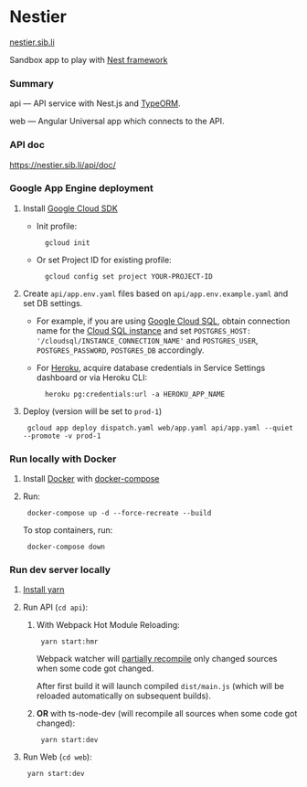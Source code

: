 # Nestier

[nestier.sib.li](https://nestier.sib.li)

Sandbox app to play with [Nest framework](https://github.com/nestjs/nest)


### Summary

api — API service with Nest.js and [TypeORM](https://typeorm.io/).

web — Angular Universal app which connects to the API.


### API doc

https://nestier.sib.li/api/doc/


### Google App Engine deployment

1. Install [Google Cloud SDK](https://cloud.google.com/sdk/docs/) 

    - Init profile:

            gcloud init
        
    - Or set Project ID for existing profile:

            gcloud config set project YOUR-PROJECT-ID

2. Create `api/app.env.yaml` files based on `api/app.env.example.yaml` and set DB settings.

    - For example, if you are using [Google Cloud SQL](https://cloud.google.com/sql/docs/postgres/create-instance),
     obtain connection name for the [Cloud SQL instance](https://console.cloud.google.com/sql/instances) and set `POSTGRES_HOST: '/cloudsql/INSTANCE_CONNECTION_NAME'` and `POSTGRES_USER`, `POSTGRES_PASSWORD`, `POSTGRES_DB` accordingly. 
    
    - For [Heroku](https://www.heroku.com/), acquire database credentials in Service Settings dashboard or via Heroku CLI:
        
            heroku pg:credentials:url -a HEROKU_APP_NAME

3. Deploy (version will be set to `prod-1`)

        gcloud app deploy dispatch.yaml web/app.yaml api/app.yaml --quiet --promote -v prod-1


### Run locally with Docker

1. Install [Docker](https://docs.docker.com/install/) with [docker-compose](https://docs.docker.com/compose/install/)

2. Run:

        docker-compose up -d --force-recreate --build

    To stop containers, run:

        docker-compose down


### Run dev server locally

1. [Install yarn](https://yarnpkg.com/en/docs/install)

2. Run API (`cd api`):
 
    1. With Webpack Hot Module Reloading:        
  
            yarn start:hmr
            
        Webpack watcher will [partially recompile](https://github.com/nestjs/nest/issues/442) only changed sources when some code got changed.
        
        After first build it will launch compiled `dist/main.js` (which will be reloaded automatically on subsequent builds).

    2. **OR** with ts-node-dev (will recompile all sources when some code got changed):

            yarn start:dev

3. Run Web (`cd web`):

        yarn start:dev

